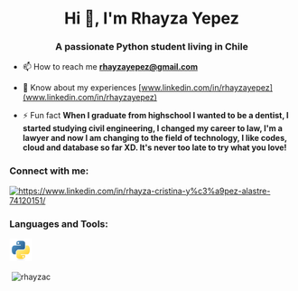 <h1 align="center">Hi 👋, I'm Rhayza Yepez</h1>
<h3 align="center">A passionate Python student living in Chile</h3>

- 📫 How to reach me **rhayzayepez@gmail.com**

- 📄 Know about my experiences [www.linkedin.com/in/rhayzayepez](www.linkedin.com/in/rhayzayepez)

- ⚡ Fun fact **When I graduate from highschool I wanted to be a dentist, I started studying civil engineering, I changed my career to law, I'm a lawyer and now I am changing to the field of technology, I like codes, cloud and database so far XD. It's never too late to try what you love!**

<h3 align="left">Connect with me:</h3>
<p align="left">
<a href="https://linkedin.com/in/https://www.linkedin.com/in/rhayza-cristina-y%c3%a9pez-alastre-74120151/" target="blank"><img align="center" src="https://raw.githubusercontent.com/rahuldkjain/github-profile-readme-generator/master/src/images/icons/Social/linked-in-alt.svg" alt="https://www.linkedin.com/in/rhayza-cristina-y%c3%a9pez-alastre-74120151/" height="30" width="40" /></a>
</p>

<h3 align="left">Languages and Tools:</h3>
<p align="left"> <a href="https://www.python.org" target="_blank" rel="noreferrer"> <img src="https://raw.githubusercontent.com/devicons/devicon/master/icons/python/python-original.svg" alt="python" width="40" height="40"/> </a> </p>

<p>&nbsp;<img align="center" src="https://github-readme-stats.vercel.app/api?username=rhayzac&show_icons=true&locale=en" alt="rhayzac" /></p>
